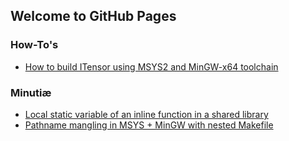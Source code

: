 ## Welcome to GitHub Pages

### How-To's

- [How to build ITensor using MSYS2 and MinGW-x64 toolchain](http://kyungminlee.org/doc/howto/itensor_msys2/main)


### Minutiæ

- [Local static variable of an inline function in a shared library](http://kyungminlee.org/doc/minutiae/local_static_variable_shared_library)
- [Pathname mangling in MSYS + MinGW with nested Makefile](http://kyungminlee.org/doc/minutiae/mingw32-make)
